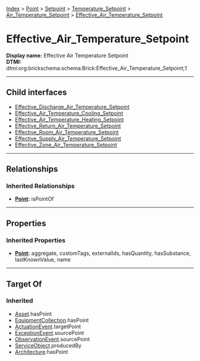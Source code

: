 [Index](../../../../../index.md) > [Point](../../../../Point.md) > [Setpoint](../../../Setpoint.md) > [Temperature_Setpoint](../../Temperature_Setpoint.md) > [Air_Temperature_Setpoint](../Air_Temperature_Setpoint.md) > [Effective_Air_Temperature_Setpoint](#)
# Effective_Air_Temperature_Setpoint

**Display name:** Effective Air Temperature Setpoint<br />
**DTMI:** dtmi:org:brickschema:schema:Brick:Effective_Air_Temperature_Setpoint;1

---

## Child interfaces
* [Effective_Discharge_Air_Temperature_Setpoint](Effective_Discharge_Air_Temperature_Setpoint.md)
* [Effective_Air_Temperature_Cooling_Setpoint](Effective_Air_Temperature_Cooling_Setpoint.md)
* [Effective_Air_Temperature_Heating_Setpoint](Effective_Air_Temperature_Heating_Setpoint.md)
* [Effective_Return_Air_Temperature_Setpoint](../Return_Air_Temperature_Setpoint/Effective_Return_Air_Temperature_Setpoint.md)
* [Effective_Room_Air_Temperature_Setpoint](../Room_Air_Temperature_Setpoint/Effective_Room_Air_Temperature_Setpoint.md)
* [Effective_Supply_Air_Temperature_Setpoint](../Supply_Air_Temperature_Setpoint/Effective_Supply_Air_Temperature_Setpoint.md)
* [Effective_Zone_Air_Temperature_Setpoint](../Zone_Air_Temperature_Setpoint/Effective_Zone_Air_Temperature_Setpoint.md)

---

## Relationships

### Inherited Relationships
* **[Point](../../../../Point.md):** isPointOf

---

## Properties

### Inherited Properties
* **[Point](../../../../Point.md):** aggregate, customTags, externalIds, hasQuantity, hasSubstance, lastKnownValue, name

---

## Target Of
### Inherited
* [Asset](../../../../../Asset/Asset.md).hasPoint
* [EquipmentCollection](../../../../../Collection/EquipmentCollection.md).hasPoint
* [ActuationEvent](../../../../../Event/PointEvent/ActuationEvent.md).targetPoint
* [ExceptionEvent](../../../../../Event/PointEvent/ExceptionEvent.md).sourcePoint
* [ObservationEvent](../../../../../Event/PointEvent/ObservationEvent.md).sourcePoint
* [ServiceObject](../../../../../Information/ServiceObject/ServiceObject.md).producedBy
* [Architecture](../../../../../Space/Architecture/Architecture.md).hasPoint
